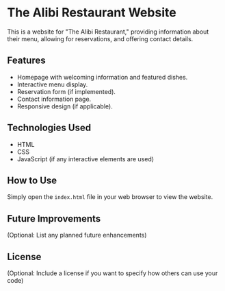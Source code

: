 # The Alibi Restaurant Website

This is a website for "The Alibi Restaurant," providing information about their menu, allowing for reservations, and offering contact details.

## Features

* Homepage with welcoming information and featured dishes.
* Interactive menu display.
* Reservation form (if implemented).
* Contact information page.
* Responsive design (if applicable).

## Technologies Used

* HTML
* CSS
* JavaScript (if any interactive elements are used)

## How to Use

Simply open the `index.html` file in your web browser to view the website.

## Future Improvements

(Optional: List any planned future enhancements)

## License

(Optional: Include a license if you want to specify how others can use your code)

